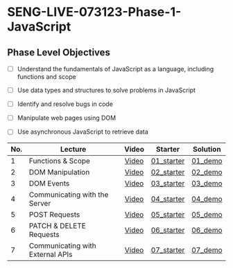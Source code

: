 # SENG-LIVE-073123-Phase-1-JavaScript
## Phase Level Objectives
- [ ] Understand the fundamentals of JavaScript as a language, including functions and scope
- [ ] Use data types and structures to solve problems in JavaScript
- [ ] Identify and resolve bugs in code
- [ ] Manipulate web pages using DOM
- [ ] Use asynchronous JavaScript to retrieve data


|No. | Lecture                          | Video 	| Starter 	| Solution 	|
|----|------------------------------	|:-----:	|--------	|---------	|
|1 | Functions & Scope                	| [Video]() | [01_starter](https://github.com/rachelAtFlatiron/Phase-1-021924/tree/01_starter) | [01_demo]() |
|2 | DOM Manipulation                 	| [Video]() | [02_starter](https://github.com/rachelAtFlatiron/Phase-1-021924/tree/02_starter) | [02_demo]()  |
|3 | DOM Events                       	| [Video]() | [03_starter](https://github.com/rachelAtFlatiron/Phase-1-021924/tree/03_starter) | [03_demo]()  |
|4 | Communicating with the Server    	| [Video]() | [04_starter](https://github.com/rachelAtFlatiron/Phase-1-021924/tree/04_starter) | [04_demo]() |
|5 | POST Requests                    	| [Video]() | [05_starter](https://github.com/rachelAtFlatiron/Phase-1-021924/tree/05_starter) | [05_demo]() |
|6 | PATCH & DELETE Requests          	| [Video]() | [06_starter](https://github.com/rachelAtFlatiron/Phase-1-021924/tree/06_starter) | [06_demo]() |
|7 | Communicating with External APIs 	| [Video]() | [07_starter](https://github.com/rachelAtFlatiron/Phase-1-021924/tree/07_starter) | [07_demo]() |